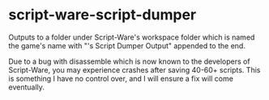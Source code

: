 # script-ware-script-dumper

Outputs to a folder under Script-Ware's workspace folder which is named the game's name with "'s Script Dumper Output" appended to the end.

Due to a bug with disassemble which is now known to the developers of Script-Ware, you may experience crashes after saving 40-60+ scripts. 
This is something I have no control over, and I will ensure a fix will come eventually.
